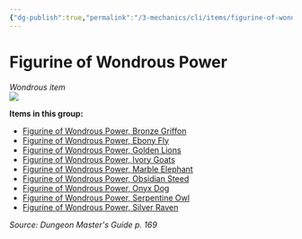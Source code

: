 ```yaml
---
{"dg-publish":true,"permalink":"/3-mechanics/cli/items/figurine-of-wondrous-power/","tags":["ttrpg-cli/compendium/src/5e/dmg","ttrpg-cli/item/rarity/varies"]}
---
```


# Figurine of Wondrous Power
*Wondrous item*  
![](3-Mechanics/CLI/items/img/figurine-of-wondrous-power.webp#right)


**Items in this group:**

- [Figurine of Wondrous Power, Bronze Griffon](3-Mechanics/CLI/items/figurine-of-wondrous-power-bronze-griffon.md)
- [Figurine of Wondrous Power, Ebony Fly](3-Mechanics/CLI/items/figurine-of-wondrous-power-ebony-fly.md)
- [Figurine of Wondrous Power, Golden Lions](3-Mechanics/CLI/items/figurine-of-wondrous-power-golden-lions.md)
- [Figurine of Wondrous Power, Ivory Goats](3-Mechanics/CLI/items/figurine-of-wondrous-power-ivory-goats.md)
- [Figurine of Wondrous Power, Marble Elephant](3-Mechanics/CLI/items/figurine-of-wondrous-power-marble-elephant.md)
- [Figurine of Wondrous Power, Obsidian Steed](3-Mechanics/CLI/items/figurine-of-wondrous-power-obsidian-steed.md)
- [Figurine of Wondrous Power, Onyx Dog](3-Mechanics/CLI/items/figurine-of-wondrous-power-onyx-dog.md)
- [Figurine of Wondrous Power, Serpentine Owl](3-Mechanics/CLI/items/figurine-of-wondrous-power-serpentine-owl.md)
- [Figurine of Wondrous Power, Silver Raven](3-Mechanics/CLI/items/figurine-of-wondrous-power-silver-raven.md)

*Source: Dungeon Master's Guide p. 169*